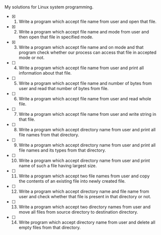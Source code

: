 My solutions for Linux system programming.

- [x] 1. Write a program which accept file name from user and open that file.

- [x] 2. Write a program which accept file name and mode from user and then
open that file in specified mode.

- [x] 3. Write a program which accept file name and on mode and that program
check whether our process can access that file in accepted mode or
not.

- [ ] 4. Write a program which accept file name from user and print all
information about that file.

- [ ] 5. Write a program which accept file name and number of bytes from
user and read that number of bytes from file.

- [ ] 6. Write a program which accept file name from user and read whole file.

- [ ] 7. Write a program which accept file name from user and write string
in that file.

- [ ] 8. Write a program which accept directory name from user and print all
file names from that directory.

- [ ] 9. Write a program which accept directory name from user and print all
file names and its types from that directory.

- [ ] 10. Write a program which accept directory name from user and print
name of such a file having largest size.

- [ ] 11. Write a program which accept two file names from user and copy the
contents of an existing file into newly created file.

- [ ] 12. Write a program which accept directory name and file name from
user and check whether that file is present in that directory or not.

- [ ] 13. Write a program which accept two directory names from user and
move all files from source directory to destination directory.

- [ ] 14. Write program which accept directory name from user and delete all
empty files from that directory.
